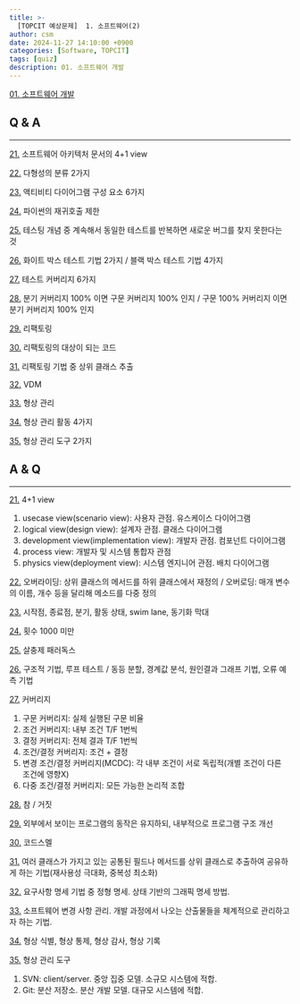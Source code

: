 ```yaml
---
title: >-
  [TOPCIT 예상문제]  1. 소프트웨어(2)
author: csm
date: 2024-11-27 14:10:00 +0900
categories: [Software, TOPCIT]
tags: [quiz]
description: 01. 소프트웨어 개발
---
```


[01. 소프트웨어 개발](https://www.topcit.or.kr/upload/edubox/essence/ess_ko_01/index.html)

## Q & A
---
<span id="q21"></span> [21.](#a21) 소프트웨어 아키텍처 문서의 4+1 view  

<span id="q22"></span> [22.](#a22) 다형성의 분류 2가지  

<span id="q23"></span> [23.](#a23) 액티비티 다이어그램 구성 요소 6가지  

<span id="q24"></span> [24.](#a24) 파이썬의 재귀호출 제한  

<span id="q25"></span> [25.](#a25) 테스팅 개념 중 계속해서 동일한 테스트를 반복하면 새로운 버그를 찾지 못한다는 것  

<span id="q26"></span> [26.](#a26) 화이트 박스 테스트 기법 2가지 / 블랙 박스 테스트 기법 4가지  

<span id="q27"></span> [27.](#a27) 테스트 커버리지 6가지  

<span id="q28"></span> [28.](#a28) 분기 커버리지 100% 이면 구문 커버리지 100% 인지 / 구문 100% 커버리지 이면 분기 커버리지 100% 인지  

<span id="q29"></span> [29.](#a29) 리팩토링  

<span id="q30"></span> [30.](#a30) 리팩토링의 대상이 되는 코드  

<span id="q31"></span> [31.](#a31) 리팩토링 기법 중 상위 클래스 추출  

<span id="q32"></span> [32.](#a32) VDM  

<span id="q33"></span> [33.](#a33) 형상 관리  

<span id="q34"></span> [34.](#a34) 형상 관리 활동 4가지  

<span id="q35"></span> [35.](#a35) 형상 관리 도구 2가지  


## A & Q
---
<span id="a21"></span> [21.](#q21) 4+1 view  
1) usecase view(scenario view): 사용자 관점. 유스케이스 다이어그램  
2) logical view(design view): 설계자 관점. 클래스 다이어그램  
3) development view(implementation view): 개발자 관점. 컴포넌트 다이어그램  
4) process view: 개발자 및 시스템 통합자 관점  
5) physics view(deployment view): 시스템 엔지니어 관점. 배치 다이어그램  

<span id="a22"></span> [22.](#q22) 오버라이딩: 상위 클래스의 메서드를 하위 클래스에서 재정의 / 오버로딩: 매개 변수의 이름, 개수 등을 달리해 메소드를 다중 정의  

<span id="a23"></span> [23.](#q23) 시작점, 종료점, 분기, 활동 상태, swim lane, 동기화 막대  

<span id="a24"></span> [24.](#q24) 횟수 1000 미만  

<span id="a25"></span> [25.](#q25) 살충제 패러독스  

<span id="a26"></span> [26.](#q26) 구조적 기법, 루프 테스트 / 동등 분할, 경계값 분석, 원인결과 그래프 기법, 오류 예측 기법  

<span id="a27"></span> [27.](#q27) 커버리지  
1) 구문 커버리지: 실제 실행된 구문 비율  
2) 조건 커버리지: 내부 조건 T/F 1번씩  
3) 결정 커버리지: 전체 결과 T/F 1번씩  
4) 조건/결정 커버리지: 조건 + 결정  
5) 변경 조건/결정 커버리지(MCDC): 각 내부 조건이 서로 독립적(개별 조건이 다른 조건에 영향X)  
6) 다중 조건/결정 커버리지: 모든 가능한 논리적 조합  

<span id="a28"></span> [28.](#q28) 참 / 거짓  

<span id="a29"></span> [29.](#q29) 외부에서 보이는 프로그램의 동작은 유지하되, 내부적으로 프로그램 구조 개선  

<span id="a30"></span> [30.](#q30) 코드스멜  

<span id="a31"></span> [31.](#q31) 여러 클래스가 가지고 있는 공통된 필드나 메서드를 상위 클래스로 추출하여 공유하게 하는 기법(재사용성 극대화, 중복성 최소화)  

<span id="a32"></span> [32.](#q32) 요구사항 명세 기법 중 정형 명세. 상태 기반의 그래픽 명세 방법.  

<span id="a33"></span> [33.](#q33) 소프트웨어 변경 사항 관리. 개발 과정에서 나오는 산출물들을 체계적으로 관리하고자 하는 기법.  

<span id="a34"></span> [34.](#q34) 형상 식별, 형상 통제, 형상 감사, 형상 기록  

<span id="a35"></span> [35.](#q35) 형상 관리 도구  
1) SVN: client/server. 중앙 집중 모델. 소규모 시스템에 적합.  
2) Git: 분산 저장소. 분산 개발 모델. 대규모 시스템에 적합.  